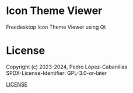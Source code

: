 # Icon Theme Viewer
Freedesktop Icon Theme Viewer using Qt

# License
Copyright (c) 2023-2024, Pedro López-Cabanillas  
SPDX-License-Identifier: GPL-3.0-or-later

[LICENSE](LICENSE)
